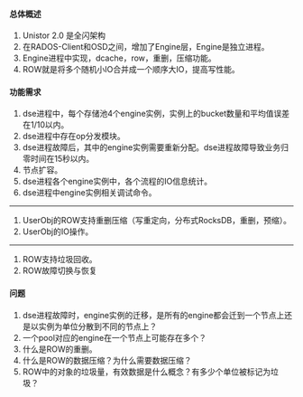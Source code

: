 #### 总体概述
1. Unistor 2.0 是全闪架构
1. 在RADOS-Client和OSD之间，增加了Engine层，Engine是独立进程。
1. Engine进程中实现，dcache，row，重删，压缩功能。
1. ROW就是将多个随机小IO合并成一个顺序大IO，提高写性能。

#### 功能需求
1. dse进程中，每个存储池4个engine实例，实例上的bucket数量和平均值误差在1/10以内。
1. dse进程中存在op分发模块。
1. dse进程故障后，其中的engine实例需要重新分配。dse进程故障导致业务归零时间在15秒以内。
1. 节点扩容。
1. dse进程各个engine实例中，各个流程的IO信息统计。
1. dse进程中engine实例相关调试命令。
----
1. UserObj的ROW支持重删压缩（写重定向，分布式RocksDB，重删，预缩）。
1. UserObj的IO操作。
----
1. ROW支持垃圾回收。
1. ROW故障切换与恢复

#### 问题
 
 1. dse进程故障时，engine实例的迁移，是所有的engine都会迁到一个节点上还是以实例为单位分散到不同的节点上？
 1. 一个pool对应的engine在一个节点上可能存在多个？
 1. 什么是ROW的重删。
 1. 什么是ROW的数据压缩？为什么需要数据压缩？
 1. ROW中的对象的垃圾量，有效数据是什么概念？有多少个单位被标记为垃圾？

